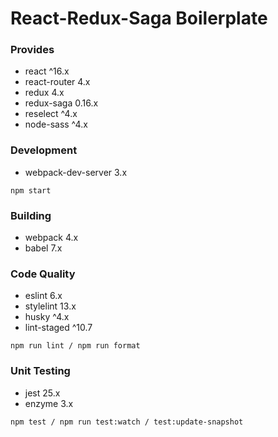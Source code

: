 # React-Redux-Saga Boilerplate

### Provides

- react ^16.x
- react-router 4.x
- redux 4.x
- redux-saga 0.16.x
- reselect ^4.x
- node-sass ^4.x

### Development

- webpack-dev-server 3.x

`npm start`

### Building

- webpack 4.x
- babel 7.x

### Code Quality

- eslint 6.x
- stylelint 13.x
- husky ^4.x
- lint-staged ^10.7

`npm run lint / npm run format`

### Unit Testing

- jest 25.x
- enzyme 3.x

`npm test / npm run test:watch / test:update-snapshot`
